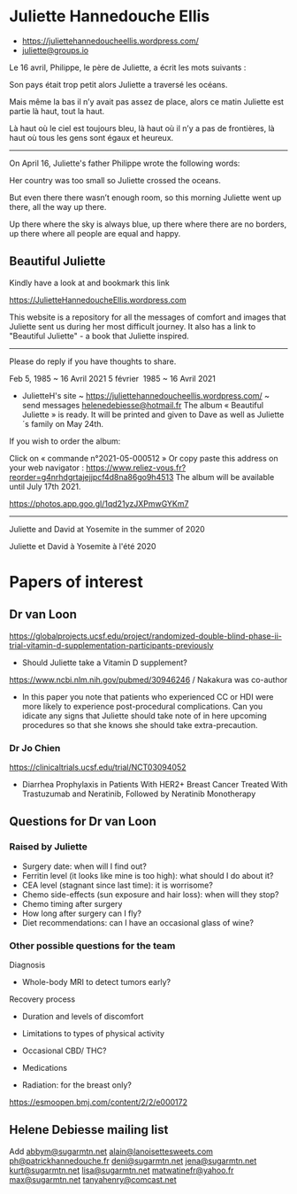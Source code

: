 
# Juliette Hannedouche Ellis

* https://juliettehannedoucheellis.wordpress.com/
* juliette@groups.io


Le 16 avril, Philippe, le père de Juliette, a écrit les mots suivants :

Son pays était trop petit alors Juliette a traversé les océans.

Mais même la bas il n’y avait pas assez de place, alors ce matin Juliette est partie là haut, tout la haut.

Là haut où le ciel est toujours bleu, là haut où il n’y a pas de frontières, là haut où tous les gens sont égaux et heureux.

***

On April 16, Juliette's father Philippe wrote the following words:

Her country was too small so Juliette crossed the oceans.

But even there there wasn’t enough room, so this morning Juliette went up there, all the way up there.

Up there where the sky is always blue, up there where there are no borders, up there where all people are equal and happy.

## Beautiful Juliette

Kindly have a look at and bookmark this link

https://JulietteHannedoucheEllis.wordpress.com

This website is a repository for all the messages of comfort and images that Juliette sent us during her most difficult journey. It also has a link to "Beautiful Juliette" - a book that Juliette inspired.


***

Please do reply if you have thoughts to share.



Feb 5, 1985 ~ 16 Avril 2021
5 février  1985 ~ 16 Avril 2021

* JulietteH's site ~ https://juliettehannedoucheellis.wordpress.com/ ~ send messages
helenedebiesse@hotmail.fr
The album « Beautiful Juliette » is ready. It will be printed and given to Dave as well as  Juliette ´s family on May 24th.

If you wish to order the album:

Click on « commande n°2021-05-000512 »
Or copy paste this address on your web navigator  :
https://www.reliez-vous.fr?reorder=g4nrhdgrtajejjpcf4d8na86go9h4513
The album will be available until July 17th 2021.

https://photos.app.goo.gl/1qd21yzJXPmwGYKm7

***

Juliette and David at Yosemite in the summer of 2020

Juliette et David à Yosemite à l'été 2020

# Papers of interest

## Dr van Loon

https://globalprojects.ucsf.edu/project/randomized-double-blind-phase-ii-trial-vitamin-d-supplementation-participants-previously

* Should Juliette take a Vitamin D supplement?


https://www.ncbi.nlm.nih.gov/pubmed/30946246 / Nakakura was co-author

* In this paper you note that patients who experienced CC or HDI were more likely to experience post-procedural complications. Can you idicate any signs that Juliette should take note of in here upcoming procedures so that she knows she should take extra-precaution.

### Dr Jo Chien

https://clinicaltrials.ucsf.edu/trial/NCT03094052

* Diarrhea Prophylaxis in Patients With HER2+ Breast Cancer Treated With Trastuzumab and Neratinib, Followed by Neratinib Monotherapy


## Questions for Dr van Loon

### Raised by Juliette

* Surgery date: when will I find out?
* Ferritin level (it looks like mine is too high): what should I do about it?
* CEA level (stagnant since last time): it is worrisome?
* Chemo side-effects (sun exposure and hair loss): when will they stop?
* Chemo timing after surgery
* How long after surgery can I fly?
* Diet recommendations: can I have an occasional glass of wine?


### Other possible questions for the team

Diagnosis
* Whole-body MRI to detect tumors early?

Recovery process
* Duration and levels of discomfort
* Limitations to types of physical activity
* Occasional CBD/ THC?
* Medications


* Radiation: for the breast only?

https://esmoopen.bmj.com/content/2/2/e000172

## Helene Debiesse  mailing list

Add
abbym@sugarmtn.net
alain@lanoisettesweets.com
ph@patrickhannedouche.fr
deni@sugarmtn.net
jena@sugarmtn.net
kurt@sugarmtn.net
lisa@sugarmtn.net
matwatinefr@yahoo.fr
max@sugarmtn.net
tanyahenry@comcast.net

